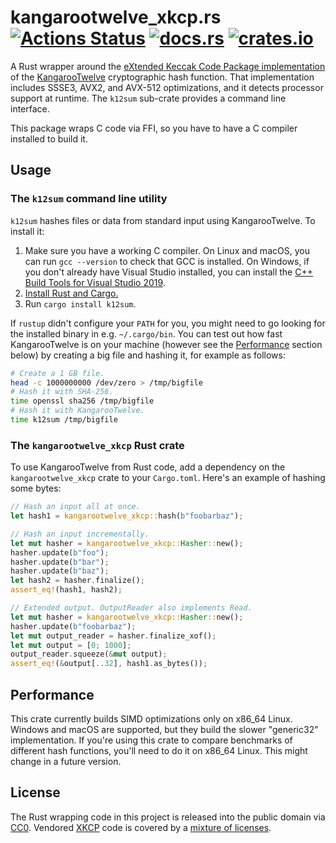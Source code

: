 # kangarootwelve_xkcp.rs [![Actions Status](https://github.com/oconnor663/kangarootwelve_xkcp.rs/workflows/tests/badge.svg)](https://github.com/oconnor663/kangarootwelve_xkcp.rs/actions) [![docs.rs](https://docs.rs/kangarootwelve_xkcp/badge.svg)](https://docs.rs/kangarootwelve_xkcp) [![crates.io](https://img.shields.io/crates/v/kangarootwelve_xkcp.svg)](https://crates.io/crates/kangarootwelve_xkcp)

A Rust wrapper around the [eXtended Keccak Code Package
implementation](https://github.com/XKCP/K12) of the
[KangarooTwelve](https://keccak.team/kangarootwelve.html) cryptographic
hash function. That implementation includes SSSE3, AVX2, and AVX-512
optimizations, and it detects processor support at runtime. The `k12sum`
sub-crate provides a command line interface.

This package wraps C code via FFI, so you have to have a C compiler
installed to build it.

## Usage

### The `k12sum` command line utility

`k12sum` hashes files or data from standard input using KangarooTwelve.
To install it:

1. Make sure you have a working C compiler. On Linux and macOS, you can
   run `gcc --version` to check that GCC is installed. On Windows, if
   you don't already have Visual Studio installed, you can install the
   [C++ Build Tools for Visual Studio
   2019](https://visualstudio.microsoft.com/downloads/#build-tools-for-visual-studio-2019).
2. [Install Rust and Cargo.](https://doc.rust-lang.org/cargo/getting-started/installation.html)
3. Run `cargo install k12sum`.

If `rustup` didn't configure your `PATH` for you, you might need to go
looking for the installed binary in e.g. `~/.cargo/bin`. You can test
out how fast KangarooTwelve is on your machine (however see the
[Performance](#performance) section below) by creating a big file and
hashing it, for example as follows:

```bash
# Create a 1 GB file.
head -c 1000000000 /dev/zero > /tmp/bigfile
# Hash it with SHA-256.
time openssl sha256 /tmp/bigfile
# Hash it with KangarooTwelve.
time k12sum /tmp/bigfile
```

### The `kangarootwelve_xkcp` Rust crate

To use KangarooTwelve from Rust code, add a dependency on the
`kangarootwelve_xkcp` crate to your `Cargo.toml`. Here's an example of
hashing some bytes:

```rust
// Hash an input all at once.
let hash1 = kangarootwelve_xkcp::hash(b"foobarbaz");

// Hash an input incrementally.
let mut hasher = kangarootwelve_xkcp::Hasher::new();
hasher.update(b"foo");
hasher.update(b"bar");
hasher.update(b"baz");
let hash2 = hasher.finalize();
assert_eq!(hash1, hash2);

// Extended output. OutputReader also implements Read.
let mut hasher = kangarootwelve_xkcp::Hasher::new();
hasher.update(b"foobarbaz");
let mut output_reader = hasher.finalize_xof();
let mut output = [0; 1000];
output_reader.squeeze(&mut output);
assert_eq!(&output[..32], hash1.as_bytes());
```

## Performance

This crate currently builds SIMD optimizations only on x86\_64 Linux.
Windows and macOS are supported, but they build the slower "generic32"
implementation. If you're using this crate to compare benchmarks of
different hash functions, you'll need to do it on x86\_64 Linux. This
might change in a future version.

## License

The Rust wrapping code in this project is released into the public
domain via [CC0](https://creativecommons.org/publicdomain/zero/1.0/).
Vendored [XKCP](https://github.com/XKCP/XKCP) code is covered by a
[mixture of
licenses](https://github.com/XKCP/XKCP#under-which-license-is-the-xkcp-distributed).
